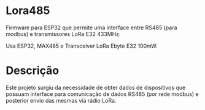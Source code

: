 # Lora485
Firmware para ESP32 que permite uma interface entre RS485 (para modbus) e transmissores LoRa E32 433MHz.

Usa ESP32, MAX485 e Transceiver LoRa Ebyte E32 100mW.

# Descrição
Este projeto surgiu da necessidade de obter dados de dispositivos que possuam interface para comunicação de dados RS485 (por rede modbus) e posterior envio
das mesmas via rádio LoRa.
